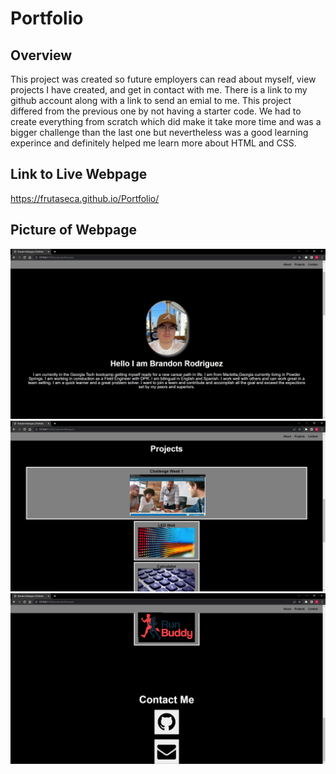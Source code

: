# Portfolio

## Overview
This project was created so future employers can read about myself, view projects I have created, and get in contact with me.
There is a link to my github account along with a link to send an emial to me. This project differed from the previous one
by not having a starter code. We had to create everything from scratch which did make it take more time and was a bigger 
challenge than the last one but nevertheless was a good learning experince and definitely helped me learn more about HTML and CSS.

## Link to Live Webpage
https://frutaseca.github.io/Portfolio/

## Picture of Webpage
![Screenshot of Webpage](./assets/images/Portfolio.jpg)
![Screenshot of Webpage](./assets/images/Portfolio2.jpg)
![Screenshot of Webpage](./assets/images/Portfolio3.jpg)